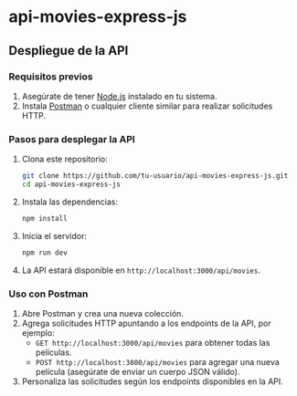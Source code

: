 # api-movies-express-js
## Despliegue de la API

### Requisitos previos
1. Asegúrate de tener [Node.js](https://nodejs.org/) instalado en tu sistema.
2. Instala [Postman](https://www.postman.com/) o cualquier cliente similar para realizar solicitudes HTTP.

### Pasos para desplegar la API
1. Clona este repositorio:
    ```bash
    git clone https://github.com/tu-usuario/api-movies-express-js.git
    cd api-movies-express-js
    ```

2. Instala las dependencias:
    ```bash
    npm install
    ```

4. Inicia el servidor:
    ```bash
    npm run dev
    ```

5. La API estará disponible en `http://localhost:3000/api/movies`.

### Uso con Postman
1. Abre Postman y crea una nueva colección.
2. Agrega solicitudes HTTP apuntando a los endpoints de la API, por ejemplo:
    - `GET http://localhost:3000/api/movies` para obtener todas las películas.
    - `POST http://localhost:3000/api/movies` para agregar una nueva película (asegúrate de enviar un cuerpo JSON válido).
3. Personaliza las solicitudes según los endpoints disponibles en la API.
